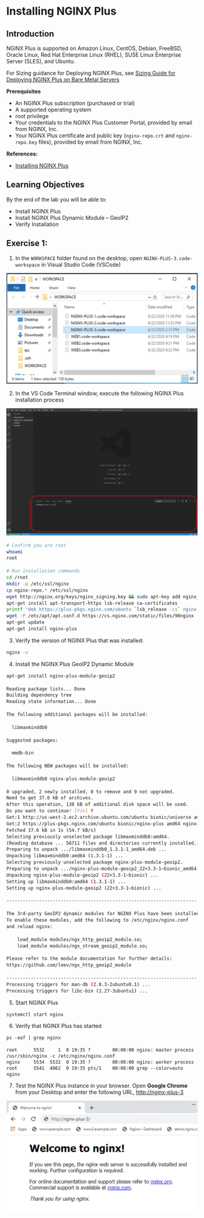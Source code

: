 # Installing NGINX Plus 

## Introduction

NGINX Plus is supported on Amazon Linux, CentOS, Debian, FreeBSD, Oracle Linux, Red Hat Enterprise Linux (RHEL), SUSE Linux Enterprise Server (SLES), and Ubuntu.

For Sizing guidance for Deploying NGINX Plus, see [Sizing Guide for Deploying NGINX Plus on Bare Metal Servers](https://www.nginx.com/resources/datasheets/nginx-plus-sizing-guide/)

**Prerequisites**
 * An NGINX Plus subscription (purchased or trial)
 * A supported operating system
 * root privilege
 * Your credentials to the NGINX Plus Customer Portal, provided by email from NGINX, Inc.
 * Your NGINX Plus certificate and public key (`nginx-repo.crt` and `nginx-repo.key` files), provided by email from NGINX, Inc.

**References:** 
 * [Installing NGINX Plus](https://docs.nginx.com/nginx/admin-guide/installing-nginx/installing-nginx-plus/)

## Learning Objectives 

By the end of the lab you will be able to: 

 * Install NGINX Plus 
 * Install NGINX Plus Dynamic Module – GeoIP2 
 * Verify Installation 

## Exercise 1: 

1. In the `WORKSPACE` folder found on the desktop, open `NGINX-PLUS-3.code-workspace` in Visual Studio Code (VSCode)

![Select workspace](media/2020-06-26_12-26.png)

2. In the VS Code Terminal window, execute the following NGINX Plus installation process

![Terminal inside VSCode](media/2020-06-26_12-27.png)

```bash
# Confirm you are root
whoami
root

# Run installation commands
cd /root 
mkdir -p /etc/ssl/nginx 
cp nginx-repo.* /etc/ssl/nginx 
wget http://nginx.org/keys/nginx_signing.key && sudo apt-key add nginx_signing.key 
apt-get install apt-transport-https lsb-release ca-certificates 
printf "deb https://plus-pkgs.nginx.com/ubuntu `lsb_release -cs` nginx-plus\n" | sudo tee /etc/apt/sources.list.d/nginx-plus.list 
wget -P /etc/apt/apt.conf.d https://cs.nginx.com/static/files/90nginx 
apt-get update 
apt-get install nginx-plus 
```

3. Verify the version of NGINX Plus that was installed: 

```bash
nginx -v 
```

4. Install the NGINX Plus GeoIP2 Dynamic Module

```bash
apt-get install nginx-plus-module-geoip2 

Reading package lists... Done 
Building dependency tree        
Reading state information... Done 

The following additional packages will be installed: 

  libmaxminddb0 

Suggested packages: 

  mmdb-bin 

The following NEW packages will be installed: 

  libmaxminddb0 nginx-plus-module-geoip2 

0 upgraded, 2 newly installed, 0 to remove and 9 not upgraded. 
Need to get 37.6 kB of archives. 
After this operation, 138 kB of additional disk space will be used. 
Do you want to continue? [Y/n] Y 
Get:1 http://us-west-2.ec2.archive.ubuntu.com/ubuntu bionic/universe amd64 libmaxminddb0 amd64 1.3.1-1 [25.6 kB] 
Get:2 https://plus-pkgs.nginx.com/ubuntu bionic/nginx-plus amd64 nginx-plus-module-geoip2 amd64 22+3.3-1~bionic [12.0 kB] 
Fetched 37.6 kB in 1s (54.7 kB/s)                      
Selecting previously unselected package libmaxminddb0:amd64. 
(Reading database ... 56711 files and directories currently installed.) 
Preparing to unpack .../libmaxminddb0_1.3.1-1_amd64.deb ... 
Unpacking libmaxminddb0:amd64 (1.3.1-1) ... 
Selecting previously unselected package nginx-plus-module-geoip2. 
Preparing to unpack .../nginx-plus-module-geoip2_22+3.3-1~bionic_amd64.deb ... 
Unpacking nginx-plus-module-geoip2 (22+3.3-1~bionic) ... 
Setting up libmaxminddb0:amd64 (1.3.1-1) ... 
Setting up nginx-plus-module-geoip2 (22+3.3-1~bionic) ... 

---------------------------------------------------------------------- 

The 3rd-party GeoIP2 dynamic modules for NGINX Plus have been installed. 
To enable these modules, add the following to /etc/nginx/nginx.conf 
and reload nginx: 

    load_module modules/ngx_http_geoip2_module.so; 
    load_module modules/ngx_stream_geoip2_module.so; 

Please refer to the module documentation for further details: 
https://github.com/leev/ngx_http_geoip2_module 

---------------------------------------------------------------------- 
Processing triggers for man-db (2.8.3-2ubuntu0.1) ... 
Processing triggers for libc-bin (2.27-3ubuntu1) ... 
```

5. Start NGINX Plus
 
```bash
systemctl start nginx 
```

6.  Verify that NGINX Plus has started

```
ps -eaf | grep nginx 

root      5532     1  0 19:35 ?        00:00:00 nginx: master process /usr/sbin/nginx -c /etc/nginx/nginx.conf 
nginx     5534  5532  0 19:35 ?        00:00:00 nginx: worker process 
root      5541  4062  0 19:35 pts/1    00:00:00 grep --color=auto nginx 
```

7. Test the NGINX Plus instance in your browser. Open **Google Chrome** from your Desktop and enter the following URL, 
   [http://nginx-plus-3](http://nginx-plus-3)

![NGINX default page](media/2020-06-26_12-33.png)
